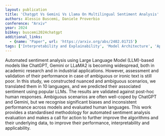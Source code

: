 ```yaml
---
layout: publication
title: 'Chatgpt Vs Gemini Vs Llama On Multilingual Sentiment Analysis'
authors: Alessio Buscemi, Daniele Proverbio
conference: "Arxiv"
year: 2024
bibkey: buscemi2024chatgpt
additional_links:
  - {name: "Paper", url: 'https://arxiv.org/abs/2402.01715'}
tags: ['Interpretability and Explainability', 'Model Architecture', 'Applications', 'GPT', 'Reinforcement Learning', 'Ethics and Bias']
---
```

Automated sentiment analysis using Large Language Model (LLM)-based models
like ChatGPT, Gemini or LLaMA2 is becoming widespread, both in academic
research and in industrial applications. However, assessment and validation of
their performance in case of ambiguous or ironic text is still poor. In this
study, we constructed nuanced and ambiguous scenarios, we translated them in 10
languages, and we predicted their associated sentiment using popular LLMs. The
results are validated against post-hoc human responses. Ambiguous scenarios are
often well-coped by ChatGPT and Gemini, but we recognise significant biases and
inconsistent performance across models and evaluated human languages. This work
provides a standardised methodology for automated sentiment analysis evaluation
and makes a call for action to further improve the algorithms and their
underlying data, to improve their performance, interpretability and
applicability.
